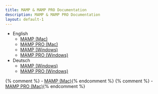 ```yaml
---
title: MAMP & MAMP PRO Documentation
description: MAMP & MAMP PRO Documentation
layout: default-1
---
```


- English
    - [MAMP (Mac)](/en/MAMP-Mac/)
    - [MAMP PRO (Mac)](/en/MAMP-PRO-Mac/)
    - [MAMP (Windows)](/en/MAMP-Windows/)
    - [MAMP PRO (Windows)](/en/MAMP-PRO-Windows/)
- Deutsch
    - [MAMP (Windows)](/de/MAMP-Windows/)
    - [MAMP PRO (Windows)](/de/MAMP-PRO-Windows/)

{% comment %}    - [MAMP (Mac)](/de/MAMP-Mac/){% endcomment %}
{% comment %}    - [MAMP PRO (Mac)](/de/MAMP-PRO-Mac/){% endcomment %}
